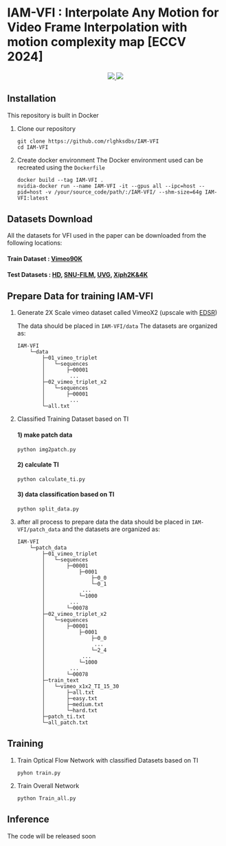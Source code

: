 # IAM-VFI : Interpolate Any Motion for Video Frame Interpolation with motion complexity map [ECCV 2024]

<div>
    <h4 align="center">
        <a href="https://rlghksdbs.github.io/iam-vfi_page" target='_blank'>
        <img src="https://img.shields.io/badge/🐳-Project%20Page-blue">
        </a>
        <a href="" target='_blank'>
        <img src="https://img.shields.io/badge/arXiv-Paper-b31b1b.svg">
        </a>
    </h4>
</div>

## Installation
This repository is built in Docker

1. Clone our repository
    ```
    git clone https://github.com/rlghksdbs/IAM-VFI
    cd IAM-VFI
    ```

2. Create docker environment
The Docker environment used can be recreated using the ```Dockerfile```
    ```
    docker build --tag IAM-VFI .
    nvidia-docker run --name IAM-VFI -it --gpus all --ipc=host --pid=host -v /your/source_code/path/:/IAM-VFI/ --shm-size=64g IAM-VFI:latest
    ```

## Datasets Download
All the datasets for VFI used in the paper can be downloaded from the following locations:
#### Train Dataset : [Vimeo90K](http://toflow.csail.mit.edu/)
#### Test Datasets : [HD](https://github.com/baowenbo/MEMC-Net?tab=readme-ov-file), [SNU-FILM](https://myungsub.github.io/CAIN/), [UVG](https://ultravideo.fi/#testsequences), [Xiph2K&4K](https://github.com/sniklaus/softmax-splatting/blob/master/benchmark_xiph.py)

## Prepare Data for training IAM-VFI
1. Generate 2X Scale vimeo dataset called VimeoX2 (upscale with [EDSR](https://github.com/sanghyun-son/EDSR-PyTorch))

    The data should be placed in ```IAM-VFI/data```
The datasets are organized as:
    ```
    IAM-VFI
        └─data
            ├─01_vimeo_triplet
            │   └─sequences
            │       ├─00001
            │        ...
            ├─02_vimeo_triplet_x2
            │   └─sequences
            │       ├─00001
            │        ...
            └─all.txt
    ```
2. Classified Training Dataset based on TI

    #### 1) make patch data
    ```
    python img2patch.py
    ```
    #### 2) calculate TI
    ```
    python calculate_ti.py
    ```
    #### 3) data classification based on TI
    ```
    python split_data.py
    ```
3. after all process to prepare data the data should be placed in ```IAM-VFI/patch_data``` and the datasets are organized as:
    ```
    IAM-VFI
        └─patch_data
            ├─01_vimeo_triplet
            │   └─sequences
            │       ├─00001
            │           ├─0001
            │               ├─0_0
            │               └─0_1
            │            ...
            │           └─1000
            │        ...
            │       └─00078
            ├─02_vimeo_triplet_x2
            │   └─sequences
            │       ├─00001
            │           ├─0001
            │               ├─0_0
            │                ...
            │               └─2_4
            │            ...
            │           └─1000
            │        ...
            │       └─00078
            ├─train_text
            │   └─vimeo_x1x2_TI_15_30
            │       ├─all.txt            
            │       ├─easy.txt
            │       ├─medium.txt
            │       └─hard.txt
            ├─patch_ti.txt
            └─all_patch.txt
    ```
## Training
1. Train Optical Flow Network with classified Datasets based on TI
    ```
    pyhon train.py
    ```

2. Train Overall Network
    ```
    python Train_all.py
    ```
## Inference
The code will be released soon
